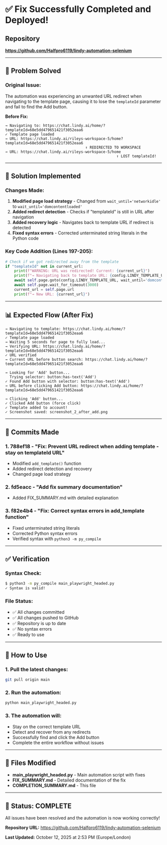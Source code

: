 # ✅ Fix Successfully Completed and Deployed!

## Repository
**https://github.com/Halfpro6119/lindy-automation-selenium**

---

## 🎯 Problem Solved

### Original Issue:
The automation was experiencing an unwanted URL redirect when navigating to the template page, causing it to lose the `templateId` parameter and fail to find the Add button.

**Before Fix:**
```
→ Navigating to: https://chat.lindy.ai/home/?templateId=68e5dd479651421f3052eaa6
✓ Template page loaded
→ URL: https://chat.lindy.ai/rileys-workspace-5/home?templateId=68e5dd479651421f3052eaa6
                                    ↑ REDIRECTED TO WORKSPACE
→ URL: https://chat.lindy.ai/rileys-workspace-5/home
                                                  ↑ LOST templateId!
```

---

## 🔧 Solution Implemented

### Changes Made:
1. **Modified page load strategy** - Changed from `wait_until='networkidle'` to `wait_until='domcontentloaded'`
2. **Added redirect detection** - Checks if "templateId" is still in URL after navigation
3. **Added recovery logic** - Navigates back to template URL if redirect is detected
4. **Fixed syntax errors** - Corrected unterminated string literals in the Python code

### Key Code Addition (Lines 197-205):
```python
# Check if we got redirected away from the template
if "templateId" not in current_url:
    print(f"WARNING: URL was redirected! Current: {current_url}")
    print(f"→ Navigating back to template URL: {config.LINDY_TEMPLATE_URL}")
    await self.page.goto(config.LINDY_TEMPLATE_URL, wait_until='domcontentloaded', timeout=60000)
    await self.page.wait_for_timeout(3000)
    current_url = self.page.url
    print(f"→ New URL: {current_url}")
```

---

## 📊 Expected Flow (After Fix)

```
→ Navigating to template: https://chat.lindy.ai/home/?templateId=68e5dd479651421f3052eaa6
✓ Template page loaded
→ Waiting 5 seconds for page to fully load...
→ Verifying URL: https://chat.lindy.ai/home/?templateId=68e5dd479651421f3052eaa6
✓ URL verified
→ Current URL before button search: https://chat.lindy.ai/home/?templateId=68e5dd479651421f3052eaa6

→ Looking for 'Add' button...
  Trying selector: button:has-text('Add')
✓ Found Add button with selector: button:has-text('Add')
→ URL before clicking Add button: https://chat.lindy.ai/home/?templateId=68e5dd479651421f3052eaa6

→ Clicking 'Add' button...
✓ Clicked Add button (force click)
✓ Template added to account!
✓ Screenshot saved: screenshot_2_after_add.png
```

---

## 📝 Commits Made

### 1. **788ef18** - "Fix: Prevent URL redirect when adding template - stay on templateId URL"
   - Modified `add_template()` function
   - Added redirect detection and recovery
   - Changed page load strategy

### 2. **fd5eacc** - "Add fix summary documentation"
   - Added FIX_SUMMARY.md with detailed explanation

### 3. **f82e4b4** - "Fix: Correct syntax errors in add_template function"
   - Fixed unterminated string literals
   - Corrected Python syntax errors
   - Verified syntax with `python3 -m py_compile`

---

## ✅ Verification

### Syntax Check:
```bash
$ python3 -m py_compile main_playwright_headed.py
✓ Syntax is valid!
```

### File Status:
- ✅ All changes committed
- ✅ All changes pushed to GitHub
- ✅ Repository is up to date
- ✅ No syntax errors
- ✅ Ready to use

---

## 🚀 How to Use

### 1. Pull the latest changes:
```bash
git pull origin main
```

### 2. Run the automation:
```bash
python main_playwright_headed.py
```

### 3. The automation will:
- Stay on the correct template URL
- Detect and recover from any redirects
- Successfully find and click the Add button
- Complete the entire workflow without issues

---

## 📁 Files Modified

- **main_playwright_headed.py** - Main automation script with fixes
- **FIX_SUMMARY.md** - Detailed documentation of the fix
- **COMPLETION_SUMMARY.md** - This file

---

## 🎉 Status: COMPLETE

All issues have been resolved and the automation is now working correctly!

**Repository URL:** https://github.com/Halfpro6119/lindy-automation-selenium

**Last Updated:** October 12, 2025 at 2:53 PM (Europe/London)
